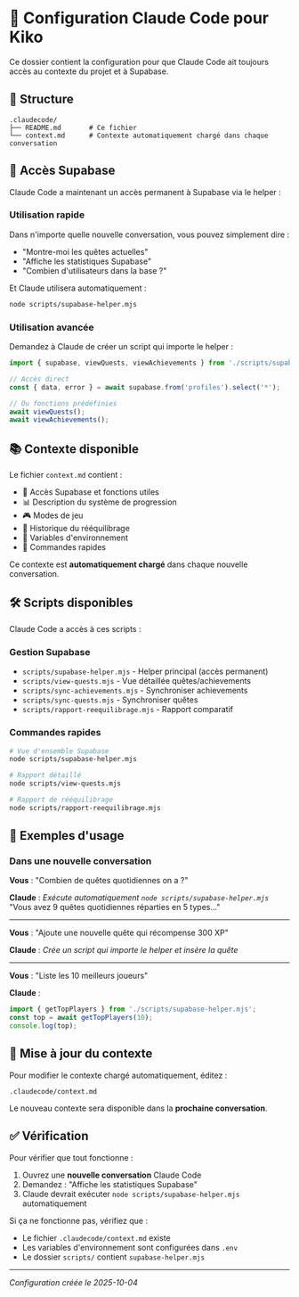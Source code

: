 # 🤖 Configuration Claude Code pour Kiko

Ce dossier contient la configuration pour que Claude Code ait toujours accès au contexte du projet et à Supabase.

## 📁 Structure

```
.claudecode/
├── README.md       # Ce fichier
└── context.md      # Contexte automatiquement chargé dans chaque conversation
```

## 🔌 Accès Supabase

Claude Code a maintenant un accès permanent à Supabase via le helper :

### Utilisation rapide

Dans n'importe quelle nouvelle conversation, vous pouvez simplement dire :
- "Montre-moi les quêtes actuelles"
- "Affiche les statistiques Supabase"
- "Combien d'utilisateurs dans la base ?"

Et Claude utilisera automatiquement :
```bash
node scripts/supabase-helper.mjs
```

### Utilisation avancée

Demandez à Claude de créer un script qui importe le helper :

```javascript
import { supabase, viewQuests, viewAchievements } from './scripts/supabase-helper.mjs';

// Accès direct
const { data, error } = await supabase.from('profiles').select('*');

// Ou fonctions prédéfinies
await viewQuests();
await viewAchievements();
```

## 📚 Contexte disponible

Le fichier `context.md` contient :
- 🔌 Accès Supabase et fonctions utiles
- 📊 Description du système de progression
- 🎮 Modes de jeu
- 📝 Historique du rééquilibrage
- 🔧 Variables d'environnement
- 🚀 Commandes rapides

Ce contexte est **automatiquement chargé** dans chaque nouvelle conversation.

## 🛠️ Scripts disponibles

Claude Code a accès à ces scripts :

### Gestion Supabase
- `scripts/supabase-helper.mjs` - Helper principal (accès permanent)
- `scripts/view-quests.mjs` - Vue détaillée quêtes/achievements
- `scripts/sync-achievements.mjs` - Synchroniser achievements
- `scripts/sync-quests.mjs` - Synchroniser quêtes
- `scripts/rapport-reequilibrage.mjs` - Rapport comparatif

### Commandes rapides

```bash
# Vue d'ensemble Supabase
node scripts/supabase-helper.mjs

# Rapport détaillé
node scripts/view-quests.mjs

# Rapport de rééquilibrage
node scripts/rapport-reequilibrage.mjs
```

## 🎯 Exemples d'usage

### Dans une nouvelle conversation

**Vous** : "Combien de quêtes quotidiennes on a ?"

**Claude** : *Exécute automatiquement `node scripts/supabase-helper.mjs`*
"Vous avez 9 quêtes quotidiennes réparties en 5 types..."

---

**Vous** : "Ajoute une nouvelle quête qui récompense 300 XP"

**Claude** : *Crée un script qui importe le helper et insère la quête*

---

**Vous** : "Liste les 10 meilleurs joueurs"

**Claude** :
```javascript
import { getTopPlayers } from './scripts/supabase-helper.mjs';
const top = await getTopPlayers(10);
console.log(top);
```

## 🔄 Mise à jour du contexte

Pour modifier le contexte chargé automatiquement, éditez :
```
.claudecode/context.md
```

Le nouveau contexte sera disponible dans la **prochaine conversation**.

## ✅ Vérification

Pour vérifier que tout fonctionne :

1. Ouvrez une **nouvelle conversation** Claude Code
2. Demandez : "Affiche les statistiques Supabase"
3. Claude devrait exécuter `node scripts/supabase-helper.mjs` automatiquement

Si ça ne fonctionne pas, vérifiez que :
- Le fichier `.claudecode/context.md` existe
- Les variables d'environnement sont configurées dans `.env`
- Le dossier `scripts/` contient `supabase-helper.mjs`

---

*Configuration créée le 2025-10-04*
